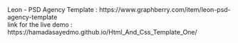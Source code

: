 <div>Leon - PSD Agency Template : https://www.graphberry.com/item/leon-psd-agency-template</div>
<div>link for the live demo : https://hamadasayedmo.github.io/Html_And_Css_Template_One/</div>

